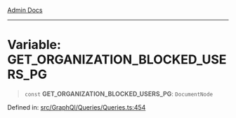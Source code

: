 [Admin Docs](/)

***

# Variable: GET\_ORGANIZATION\_BLOCKED\_USERS\_PG

> `const` **GET\_ORGANIZATION\_BLOCKED\_USERS\_PG**: `DocumentNode`

Defined in: [src/GraphQl/Queries/Queries.ts:454](https://github.com/PalisadoesFoundation/talawa-admin/blob/main/src/GraphQl/Queries/Queries.ts#L454)
